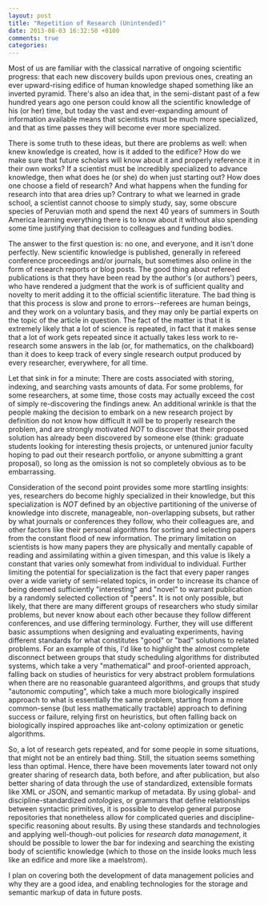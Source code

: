 ```yaml
---
layout: post
title: "Repetition of Research (Unintended)"
date: 2013-08-03 16:32:50 +0100
comments: true
categories: 
---
```

Most of us are familiar with the classical narrative of ongoing scientific
progress: that each new discovery builds upon previous ones, creating an ever
upward-rising edifice of human knowledge shaped something like an inverted
pyramid. There's also an idea that, in the semi-distant past of a few hundred
years ago one person could know all the scientific knowledge of his (or her)
time, but today the vast and ever-expanding amount of information available
means that scientists must be much more specialized, and that as time passes
they will become ever more specialized.

There is some truth to these ideas, but there are problems as well: when knew
knowledge is created, how is it added to the edifice? How do we make sure that
future scholars will know about it and properly reference it in their own works?
If a scientist must be incredibly specialized to advance knowledge, then what
does he (or she) do when just starting out? How does one choose a field of
research? And what happens when the funding for research into that area dries
up? Contrary to what we learned in grade school, a scientist cannot choose to
simply study, say, some obscure species of Peruvian moth and spend the next 40
years of summers in South America learning everything there is to know about it
without also spending some time justifying that decision to colleagues and
funding bodies.

<!--more-->

The answer to the first question is: no one, and everyone, and it isn't done
perfectly. New scientific knowledge is published, generally in refereed
conference proceedings and/or journals, but sometimes also online in the form of
research reports or blog posts. The good thing about refereed publications is
that they have been read by the author's (or authors') peers, who have rendered
a judgment that the work is of sufficient quality and novelty to merit adding it
to the official scientific literature. The bad thing is that this process is
slow and prone to errors--referees are human beings, and they work on
a voluntary basis, and they may only be partial experts on the topic of the
article in question. The fact of the matter is that it is extremely likely that
a lot of science is repeated, in fact that it makes sense that a lot of work
gets repeated since it actually takes less work to re-research some answers in
the lab (or, for mathematics, on the chalkboard) than it does to keep track of
every single research output produced by every researcher, everywhere, for all
time.

Let that sink in for a minute: There are costs associated with storing,
indexing, and searching vasts amounts of data. For some problems, for some
researchers, at some time, those costs may actually exceed the cost of simply
re-discovering the findings anew. An additional wrinkle is that the people
making the decision to embark on a new research project by definition do not
know how difficult it will be to properly research the problem, and are strongly
motivated *NOT* to discover that their proposed solution has already been
discovered by someone else (think: graduate students looking for interesting
thesis projects, or untenured junior faculty hoping to pad out their research
portfolio, or anyone submitting a grant proposal), so long as the omission is
not so completely obvious as to be embarrassing.

Consideration of the second point provides some more startling insights: yes,
researchers do become highly specialized in their knowledge, but this
specialization is *NOT* defined by an objective partitioning of the universe of
knowledge into discrete, manageable, non-overlapping subsets, but rather by
what journals or conferences they follow, who their colleagues are, and other
factors like their personal algorithms for sorting and selecting papers from
the constant flood of new information. The primary limitation on scientists is
how many papers they are physically and mentally capable of reading and
assimilating within a given timespan, and this value is likely a constant that
varies only somewhat from individual to individual. Further limiting the
potential for specialization is the fact that every paper ranges over a wide
variety of semi-related topics, in order to increase its chance of being deemed
sufficiently "interesting" and "novel" to warrant publication by a randomly
selected collection of "peers". It is not only possible, but likely, that there
are many different groups of researchers who study similar problems, but never
know about each other because they follow different conferences, and use
differing terminology. Further, they will use different basic assumptions when
designing and evaluating experiments, having different standards for what
constitutes "good" or "bad" solutions to related problems. For an example of
this, I'd like to highlight the almost complete disconnect between groups that
study scheduling algorithms for distributed systems, which take a very
"mathematical" and proof-oriented approach, falling back on studies of
heuristics for very abstract problem formulations when there are no reasonable
guaranteed algorithms, and groups that study "autonomic computing", which take
a much more biologically inspired approach to what is essentially the same
problem, starting from a more common-sense (but less mathematically tractable)
approach to defining success or failure, relying first on heuristics, but often
falling back on biologically inspired approaches like ant-colony optimization
or genetic algorithms.

So, a lot of research gets repeated, and for some people in some situations,
that might not be an entirely bad thing. Still, the situation seems something
less than optimal. Hence, there have been movements later toward not only
greater sharing of research data, both before, and after publication, but also
better sharing of data through the use of standardized, extensible formats like
XML or JSON, and semantic markup of metadata. By using global- and
discipline-standardized *ontologies*, or grammars that define relationships
between syntactic primitives, it is possible to develop general purpose
repositories that nonetheless allow for complicated queries and
discipline-specific reasoning about results. By using these standards and
technologies and applying well-though-out policies for *research data
management*, it should be possible to lower the bar for indexing and searching
the existing body of scientific knowledge (which to those on the inside looks
much less like an edifice and more like a maelstrom).

I plan on covering both the development of data management policies and why they
are a good idea, and enabling technologies for the storage and semantic markup
of data in future posts.
